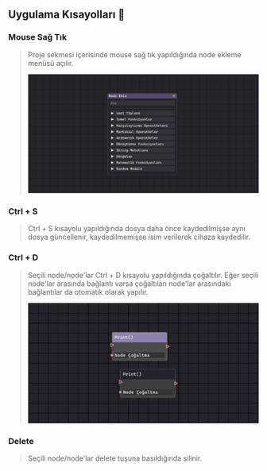 ## Uygulama Kısayolları :paperclip:

### Mouse Sağ Tık

> Proje sekmesi içerisinde mouse sağ tık yapıldığında node ekleme menüsü açılır.
>
> ![Node Bloğu](/Uygulama-Kısayolları/images/right_click.png)

### Ctrl + S

> Ctrl + S kısayolu yapıldığında dosya daha önce kaydedilmişse aynı dosya güncellenir, kaydedilmemişse isim verilerek cihaza kaydedilir.

### Ctrl + D

> Seçili node/node'lar Ctrl + D kısayolu yapıldığında çoğaltılır. Eğer seçili node'lar arasında bağlantı varsa çoğaltılan node'lar arasındaki bağlantılar da otomatik olarak yapılır.
>
> ![Node Çoğaltma](/Uygulama-Kısayolları/images/duplicate.png)

### Delete

> Seçili node/node'lar delete tuşuna basıldığında silinir.

